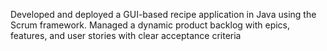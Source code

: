 Developed and deployed a GUI-based recipe application in Java using the Scrum framework. Managed a dynamic product backlog with epics, features, and user stories with clear 
acceptance criteria
